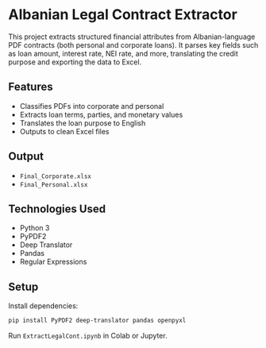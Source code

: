 # Albanian Legal Contract Extractor

This project extracts structured financial attributes from Albanian-language PDF contracts (both personal and corporate loans). It parses key fields such as loan amount, interest rate, NEI rate, and more, translating the credit purpose and exporting the data to Excel.

## Features
- Classifies PDFs into corporate and personal
- Extracts loan terms, parties, and monetary values
- Translates the loan purpose to English
- Outputs to clean Excel files

## Output
- `Final_Corporate.xlsx`
- `Final_Personal.xlsx`

## Technologies Used
- Python 3
- PyPDF2
- Deep Translator
- Pandas
- Regular Expressions

## Setup
Install dependencies:
```bash
pip install PyPDF2 deep-translator pandas openpyxl
```
Run `ExtractLegalCont.ipynb` in Colab or Jupyter.
